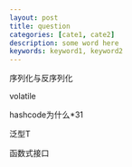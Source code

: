 ```yaml
---
layout: post
title: question
categories: [cate1, cate2]
description: some word here
keywords: keyword1, keyword2
---
```


序列化与反序列化

volatile

hashcode为什么*31

泛型T

函数式接口